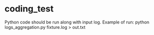 # coding_test

Python code should be run along with input log. Example of run:
python logs_aggregation.py  fixture.log > out.txt

